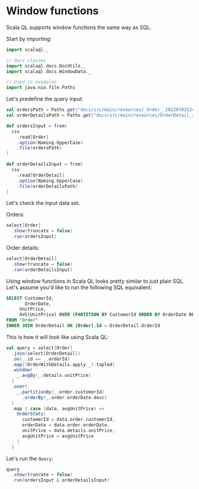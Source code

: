 # Window functions

Scala QL supports window functions the same way as SQL.

Start by importing:

```scala mdoc
import scalaql._

// Docs classes
import scalaql.docs.DocUtils._
import scalaql.docs.WindowData._

// Used in examples
import java.nio.file.Paths
```

Let's predefine the query input:

```scala mdoc
val ordersPath = Paths.get("docs/src/main/resources/_Order__202207031241.csv")
val orderDetailsPath = Paths.get("docs/src/main/resources/OrderDetail_202207031246.csv")

def ordersInput = from(
  csv
    .read[Order]
    .option(Naming.UpperCase)
    .file(ordersPath)
) 

def orderDetailsInput = from(
  csv
    .read[OrderDetail]
    .option(Naming.UpperCase)
    .file(orderDetailsPath)
)
```

Let's check the input data set.

Orders:

```scala mdoc
select[Order]
  .show(truncate = false)
  .run(ordersInput)
```

Order details:

```scala mdoc
select[OrderDetail]
  .show(truncate = false)
  .run(orderDetailsInput)
```

Using window functions in Scala QL looks pretty similar to just plain SQL.  
Let's assume you'd like to run the following SQL equivalent:

```sql
SELECT CustomerId,
	   OrderDate,
     UnitPrice,
     AVG(UnitPrice) OVER (PARTITION BY CustomerId ORDER BY OrderDate DESC) AS AvgUnitPrice
FROM "Order"
INNER JOIN OrderDetail ON [Order].Id = OrderDetail.OrderId
```

This is how it will look like using Scala QL:

```scala mdoc
val query = select[Order]
  .join(select[OrderDetail])
  .on(_.id == _.orderId)
  .map((OrderWithDetails.apply _).tupled)
  .window(
    _.avgBy(_.details.unitPrice)
  )
  .over(
    _.partitionBy(_.order.customerId)
      .orderBy(_.order.orderDate.desc)
  )
  .map { case (data, avgUnitPrice) =>
    OrderStats(
      customerId = data.order.customerId,
      orderDate = data.order.orderDate,
      unitPrice = data.details.unitPrice,
      avgUnitPrice = avgUnitPrice
    )
  }
```

Let's run the `Query`:

```scala mdoc
query
  .show(truncate = false)
  .run(ordersInput & orderDetailsInput)
```
